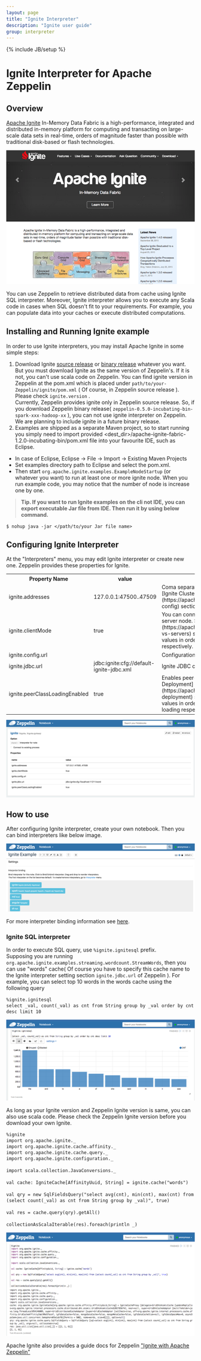 ```yaml
---
layout: page
title: "Ignite Interpreter"
description: "Ignite user guide"
group: interpreter
---
```

{% include JB/setup %}

# Ignite Interpreter for Apache Zeppelin

<div id="toc"></div>

## Overview
[Apache Ignite](https://ignite.apache.org/) In-Memory Data Fabric is a high-performance, integrated and distributed in-memory platform for computing and transacting on large-scale data sets in real-time, orders of magnitude faster than possible with traditional disk-based or flash technologies.

![Apache Ignite](../assets/themes/zeppelin/img/docs-img/ignite-logo.png)

You can use Zeppelin to retrieve distributed data from cache using Ignite SQL interpreter. Moreover, Ignite interpreter allows you to execute any Scala code in cases when SQL doesn't fit to your requirements. For example, you can populate data into your caches or execute distributed computations.

## Installing and Running Ignite example
In order to use Ignite interpreters, you may install Apache Ignite in some simple steps:

1. Download Ignite [source release](https://ignite.apache.org/download.html#sources) or [binary release](https://ignite.apache.org/download.html#binaries) whatever you want. But you must download Ignite as the same version of Zeppelin's. If it is not, you can't use scala code on Zeppelin. You can find ignite version in Zeppelin at the pom.xml which is placed under `path/to/your-Zeppelin/ignite/pom.xml` ( Of course, in Zeppelin source release ). Please check `ignite.version` .<br>Currently, Zeppelin provides ignite only in Zeppelin source release. So, if you download Zeppelin binary release( `zeppelin-0.5.0-incubating-bin-spark-xxx-hadoop-xx` ), you can not use ignite interpreter on Zeppelin. We are planning to include ignite in a future binary release.
2. Examples are shipped as a separate Maven project, so to start running you simply need to import provided <dest_dir>/apache-ignite-fabric-1.2.0-incubating-bin/pom.xml file into your favourite IDE, such as Eclipse.

* In case of Eclipse, Eclipse -> File -> Import -> Existing Maven Projects
* Set examples directory path to Eclipse and select the pom.xml.
* Then start `org.apache.ignite.examples.ExampleNodeStartup` (or whatever you want) to run at least one or more ignite node. When you run example code, you may notice that the number of node is increase one by one.

> **Tip. If you want to run Ignite examples on the cli not IDE, you can export executable Jar file from IDE. Then run it by using below command.**

```
$ nohup java -jar </path/to/your Jar file name>
```

## Configuring Ignite Interpreter
At the "Interpreters" menu, you may edit Ignite interpreter or create new one. Zeppelin provides these properties for Ignite.

<table class="table-configuration">
  <tr>
    <th>Property Name</th>
    <th>value</th>
    <th>Description</th>
  </tr>
  <tr>
    <td>ignite.addresses</td>
    <td>127.0.0.1:47500..47509</td>
    <td>Coma separated list of Ignite cluster hosts. See [Ignite Cluster Configuration](https://apacheignite.readme.io/v1.2/docs/cluster-config) section for more details.</td>
  </tr>
  <tr>
    <td>ignite.clientMode</td>
    <td>true</td>
    <td>You can connect to the Ignite cluster as client or server node. See [Ignite Clients vs. Servers](https://apacheignite.readme.io/v1.2/docs/clients-vs-servers) section for details. Use true or false values in order to connect in client or server mode respectively.</td>
  </tr>
  <tr>
    <td>ignite.config.url</td>
    <td></td>
    <td>Configuration URL. Overrides all other settings.</td>
  </tr>
  <tr>
    <td>ignite.jdbc.url</td>
    <td>jdbc:ignite:cfg://default-ignite-jdbc.xml</td>
    <td>Ignite JDBC connection URL.</td>
  </tr>
  <tr>
    <td>ignite.peerClassLoadingEnabled</td>
    <td>true</td>
    <td>Enables peer-class-loading. See [Zero Deployment](https://apacheignite.readme.io/v1.2/docs/zero-deployment) section for details. Use true or false values in order to enable or disable P2P class loading respectively.</td>
  </tr>
</table>

![Configuration of Ignite Interpreter](../assets/themes/zeppelin/img/docs-img/ignite-interpreter-setting.png)

## How to use
After configuring Ignite interpreter, create your own notebook. Then you can bind interpreters like below image.

![Binding Interpreters](../assets/themes/zeppelin/img/docs-img/ignite-interpreter-binding.png)

For more interpreter binding information see [here](http://zeppelin.apache.org/docs/manual/interpreters.html).

### Ignite SQL interpreter
In order to execute SQL query, use ` %ignite.ignitesql ` prefix. <br>
Supposing you are running `org.apache.ignite.examples.streaming.wordcount.StreamWords`, then you can use "words" cache( Of course you have to specify this cache name to the Ignite interpreter setting section `ignite.jdbc.url` of Zeppelin ).
For example, you can select top 10 words in the words cache using the following query

```
%ignite.ignitesql
select _val, count(_val) as cnt from String group by _val order by cnt desc limit 10
```

![IgniteSql on Zeppelin](../assets/themes/zeppelin/img/docs-img/ignite-sql-example.png)

As long as your Ignite version and Zeppelin Ignite version is same, you can also use scala code. Please check the Zeppelin Ignite version before you download your own Ignite.

```
%ignite
import org.apache.ignite._
import org.apache.ignite.cache.affinity._
import org.apache.ignite.cache.query._
import org.apache.ignite.configuration._

import scala.collection.JavaConversions._

val cache: IgniteCache[AffinityUuid, String] = ignite.cache("words")

val qry = new SqlFieldsQuery("select avg(cnt), min(cnt), max(cnt) from (select count(_val) as cnt from String group by _val)", true)

val res = cache.query(qry).getAll()

collectionAsScalaIterable(res).foreach(println _)
```

![Using Scala Code](../assets/themes/zeppelin/img/docs-img/ignite-scala-example.png)

Apache Ignite also provides a guide docs for Zeppelin ["Ignite with Apache Zeppelin"](https://apacheignite.readme.io/docs/data-analysis-with-apache-zeppelin)
